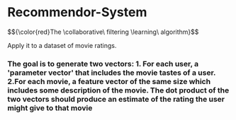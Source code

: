 
# Recommendor-System
$${\color{red}The \collaborative\ filtering \learning\ algorithm\}$$

Apply it to a dataset of movie ratings. 
<h3>
The goal is to generate two vectors: 
1. For each user, a 'parameter vector' that includes the movie tastes of a user. 
2.For each movie, a feature vector of the same size which includes some description of the movie. 
 The dot product of the two vectors should produce an estimate of the rating the user might give to that movie
</h3>
